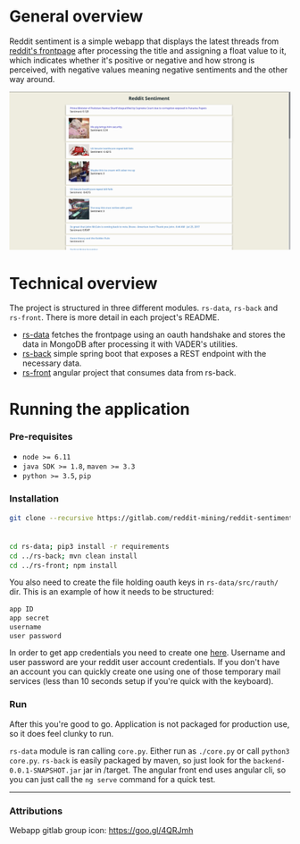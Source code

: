 # General overview

Reddit sentiment is a simple webapp that displays the latest threads from [reddit's frontpage](https://reddit.com/r/all/) after processing the title and assigning a float value to it, which indicates whether it's positive or negative and how strong is perceived, with negative values meaning negative sentiments and the other way around.

![Example view](resources/images/readme1.png)


# Technical overview

The project is structured in three different modules. `rs-data`, `rs-back` and `rs-front`. There is more detail in each project's README.

* [rs-data](https://gitlab.com/reddit-mining/reddit-sentiment/rs-data) fetches the frontpage using an oauth handshake and stores the data in MongoDB after processing it with VADER's utilities.
* [rs-back](https://gitlab.com/reddit-mining/reddit-sentiment/rs-back) simple spring boot that exposes a REST endpoint with the necessary data.
* [rs-front](https://gitlab.com/reddit-mining/reddit-sentiment/rs-front) angular project that consumes data from rs-back.


# Running the application

### Pre-requisites

- `node >= 6.11`
- `java SDK >= 1.8`, `maven >= 3.3`
- `python >= 3.5`, `pip`

### Installation

```bash
git clone --recursive https://gitlab.com/reddit-mining/reddit-sentiment.git


cd rs-data; pip3 install -r requirements
cd ../rs-back; mvn clean install
cd ../rs-front; npm install

```

You also need to create the file holding oauth keys in `rs-data/src/rauth/` dir. This is an example of how it needs to be structured:
```
app ID
app secret
username
user password
```

In order to get app credentials you need to create one [here](https://www.reddit.com/prefs/apps/). Username and user password are your reddit user account credentials. If you don't have an account you can quickly create one using one of those temporary mail services (less than 10 seconds setup if you're quick with the keyboard).

### Run

After this you're good to go. Application is not packaged for production use, so it does feel clunky to run.

`rs-data` module is ran calling `core.py`. Either run as `./core.py` or call `python3 core.py`. `rs-back` is easily packaged by maven, so just look for the `backend-0.0.1-SNAPSHOT.jar` jar in /target. The angular front end uses angular cli, so you can just call the `ng serve` command for a quick test.

-----

### Attributions

Webapp gitlab group icon: https://goo.gl/4QRJmh